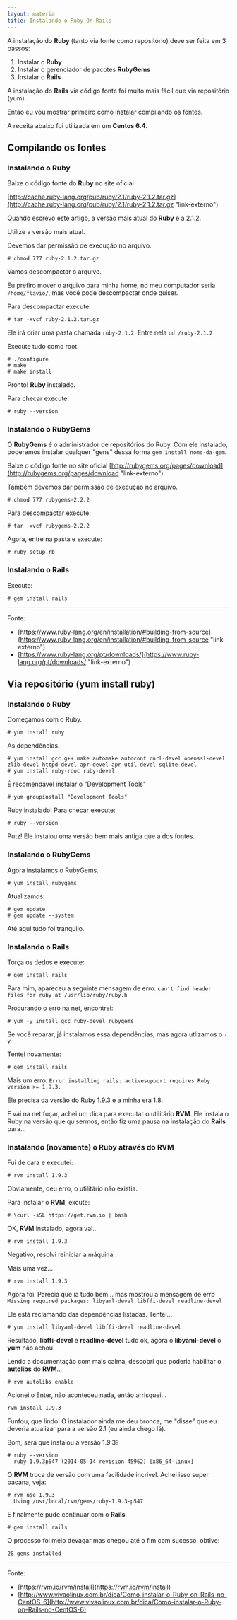 ```yaml
---
layout: materia
title: Instalando o Ruby On Rails
---
```


A instalação do __Ruby__ (tanto via fonte como repositório) deve ser feita em 3 passos:

1. Instalar o __Ruby__
2. Instalar o gerenciador de pacotes __RubyGems__
3. Instalar o __Rails__

A instalação do __Rails__ via código fonte foi muito mais fácil que via repositório (yum).

Então eu vou mostrar primeiro como instalar compilando os fontes.

A receita abaixo foi utilizada em um __Centos 6.4__.





Compilando os fontes
---


### Instalando o Ruby

Baixe o código fonte do __Ruby__ no site oficial

[http://cache.ruby-lang.org/pub/ruby/2.1/ruby-2.1.2.tar.gz](http://cache.ruby-lang.org/pub/ruby/2.1/ruby-2.1.2.tar.gz "link-externo")

Quando escrevo este artigo, a versão mais atual do __Ruby__ é a 2.1.2.

Utilize a versão mais atual.

Devemos dar permissão de execução no arquivo.

    # chmod 777 ruby-2.1.2.tar.gz

Vamos descompactar o arquivo.

Eu prefiro mover o arquivo para minha home, no meu computador seria `/home/flavio/`, mas você pode descompactar onde quiser.

Para descompactar execute:

    # tar -xvcf ruby-2.1.2.tar.gz

Ele irá criar uma pasta chamada `ruby-2.1.2`. Entre nela `cd /ruby-2.1.2`

Execute tudo como root.

    # ./configure
    # make
    # make install

Pronto! __Ruby__ instalado.

Para checar execute:

    # ruby --version


### Instalando o RubyGems
 
O __RubyGems__ é o administrador de repositórios do Ruby. Com ele instalado, poderemos instalar qualquer "gens" dessa forma
`gem install nome-da-gem`.

Baixe o código fonte no site oficial 
[http://rubygems.org/pages/download](http://rubygems.org/pages/download "link-externo")

Também devemos dar permissão de execução no arquivo.

    # chmod 777 rubygems-2.2.2

Para descompactar execute:

    # tar -xvcf rubygems-2.2.2

Agora, entre na pasta e execute:

    # ruby setup.rb


### Instalando o Rails

Execute:

    # gem install rails


<hr>
Fonte:

- [https://www.ruby-lang.org/en/installation/#building-from-source](https://www.ruby-lang.org/en/installation/#building-from-source "link-externo")
- [https://www.ruby-lang.org/pt/downloads/](https://www.ruby-lang.org/pt/downloads/ "link-externo")





Via repositório (yum install ruby)
---


### Instalando o Ruby

Começamos com o Ruby.

    # yum install ruby 


As dependências.

    # yum install gcc g++ make automake autoconf curl-devel openssl-devel zlib-devel httpd-devel apr-devel apr-util-devel sqlite-devel
    # yum install ruby-rdoc ruby-devel


É recomendável instalar o "Development Tools"

    # yum groupinstall "Development Tools" 


Ruby instalado! Para checar execute:

    # ruby --version

Putz! Ele instalou uma versão bem mais antiga que a dos fontes.


### Instalando o RubyGems

Agora instalamos o RubyGems.

    # yum install rubygems 

Atualizamos:

    # gem update
    # gem update --system 

Até aqui tudo foi tranquilo.


### Instalando o Rails

Torça os dedos e execute:

    # gem install rails

Para mim, apareceu a seguinte mensagem de erro: `can't find header files for ruby at /usr/lib/ruby/ruby.h`

Procurando o erro na net, encontrei:

    # yum -y install gcc ruby-devel rubygems

Se você reparar, já instalamos essa dependências, mas agora utlizamos o `-y`

Tentei novamente:

    # gem install rails

Mais um erro: `Error installing rails: activesupport requires Ruby version >= 1.9.3.`

Ele precisa da versão do Ruby 1.9.3 e a minha era 1.8.

E vai na net fuçar, achei um dica para executar o utilitário __RVM__. Ele instala o Ruby na versão que quisermos, então
fiz uma pausa na instalação do __Rails__ para...


### Instalando (novamente) o __Ruby__ através do __RVM__

Fui de cara e executei:

    # rvm install 1.9.3

Obviamente, deu erro, o utilitário não existia.

Para instalar o __RVM__, excute:

    # \curl -sSL https://get.rvm.io | bash


OK, __RVM__ instalado, agora vai...
    
    # rvm install 1.9.3

Negativo, resolvi reiniciar a máquina.

Mais uma vez...

    # rvm install 1.9.3

Agora foi. Parecia que ia tudo bem... mas mostrou a mensagem de erro `Missing required packages: libyaml-devel libffi-devel readline-devel`

Ele está reclamando das dependências listadas. Tentei...

    # yum install libyaml-devel libffi-devel readline-devel


Resultado, __libffi-devel__ e __readline-devel__ tudo ok, agora o __libyaml-devel__ o __yum__ não achou.

Lendo a documentação com mais calma, descobri que poderia habilitar o __autolibs__ do __RVM__...

    # rvm autolibs enable

Acionei o Enter, não aconteceu nada, então arrisquei...
    
    rvm install 1.9.3

Funfou, que lindo!
O instalador ainda me deu bronca, me "disse" que eu deveria atualizar para a versão 2.1 (eu ainda chego lá).

Bom, será que instalou a versão 1.9.3?
    
    # ruby --version
      ruby 1.9.3p547 (2014-05-14 revision 45962) [x86_64-linux]

O __RVM__ troca de versão com uma facilidade incrivel. Achei isso super bacana, veja:

    # rvm use 1.9.3
      Using /usr/local/rvm/gems/ruby-1.9.3-p547

E finalmente pude continuar com o __Rails__.

    # gem install rails

O processo foi meio devagar mas chegou até o fim com sucesso, obtive:

    28 gems installed


<hr>
Fonte:

- [https://rvm.io/rvm/install](https://rvm.io/rvm/install)
- [http://www.vivaolinux.com.br/dica/Como-instalar-o-Ruby-on-Rails-no-CentOS-6](http://www.vivaolinux.com.br/dica/Como-instalar-o-Ruby-on-Rails-no-CentOS-6)
